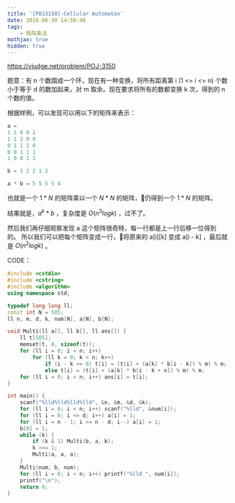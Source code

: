 ```yaml
---
title: '[POJ3150]-Cellular Automaton'
date: 2018-06-30 14:50:40
tags: 
    - 矩阵乘法
mathjax: true
hidden: true
---
```


https://vjudge.net/problem/POJ-3150

题意：有 n 个数围成一个环，现在有一种变换，将所有距离第 i (1 <= i <= n) 个数小于等于 d 的数加起来，对 m 取余。现在要求将所有的数都变换 k 次，得到的 n 个数的值。

根据样例，可以发现可以用以下的矩阵来表示：

``` c++
a =
1 1 0 0 1
1 1 1 0 0
0 1 1 1 0
0 0 1 1 1
1 0 0 1 1

b = 1 2 2 1 2

a * b = 5 5 5 5 4
```

也就是一个 $1 * N$ 的矩阵乘以一个 $N * N$ 的矩阵，仍得到一个 $1 * N$ 的矩阵。

结果就是，$a ^ k * b$ ，复杂度是 $O(n^3logk)$ ，过不了。

然后我们再仔细观察发现 a 这个矩阵很奇特，每一行都是上一行后移一位得到的。
所以我们可以把每个矩阵变成一行，将原来的 a[i][k] 变成 a[i - k] ，最后就是 $O(n^2logk)$ 。

CODE：
``` c++
#include <cstdio>
#include <cstring>
#include <algorithm>
using namespace std;

typedef long long ll;
const int N = 505;
ll n, m, d, k, num[N], a[N], b[N];

void Multi(ll a[], ll b[], ll ans[]) {
    ll t[505];
    memset(t, 0, sizeof(t));
    for (ll i = 0; i < n; i++)
        for (ll k = 0; k < n; k++)
            if (i - k >= 0) t[i] = (t[i] + (a[k] * b[i - k]) % m) % m;
            else t[i] = (t[i] + (a[k] * b[i - k + n]) % m) % m;
    for (ll i = 0; i < n; i++) ans[i] = t[i];
}

int main() {
    scanf("%lld%lld%lld%lld", &n, &m, &d, &k);
    for (ll i = 0; i < n; i++) scanf("%lld", &num[i]);
    for (ll i = 0; i <= d; i++) a[i] = 1;
    for (ll i = n - 1; i >= n - d; i--) a[i] = 1;
    b[0] = 1;
    while (k) {
        if (k & 1) Multi(b, a, b);
        k >>= 1;
        Multi(a, a, a);
    }
    Multi(num, b, num);
    for (ll i = 0; i < n; i++) printf("%lld ", num[i]);
    printf("\n");
    return 0;
}
```